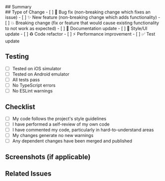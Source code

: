 <summary>
## Summary
<!-- Provide a brief description of the changes -->

</summary>
## Type of Change
- [ ] 🐛 Bug fix (non-breaking change which fixes an issue)
- [ ] ✨ New feature (non-breaking change which adds functionality)
- [ ] 💥 Breaking change (fix or feature that would cause existing functionality to not work as expected)
- [ ] 📝 Documentation update
- [ ] 🎨 Style/UI update
- [ ] ♻️ Code refactor
- [ ] ⚡ Performance improvement
- [ ] ✅ Test update

## Testing
- [ ] Tested on iOS simulator
- [ ] Tested on Android emulator
- [ ] All tests pass
- [ ] No TypeScript errors
- [ ] No ESLint warnings

## Checklist
- [ ] My code follows the project's style guidelines
- [ ] I have performed a self-review of my own code
- [ ] I have commented my code, particularly in hard-to-understand areas
- [ ] My changes generate no new warnings
- [ ] Any dependent changes have been merged and published

## Screenshots (if applicable)
<!-- Add screenshots to help explain your changes -->

## Related Issues
<!-- Link any related issues here using #issue-number -->
</summary>